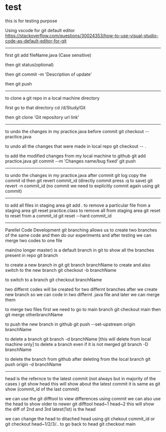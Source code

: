 # test

this is for testing purpose

Using vscode for git default editor
https://stackoverflow.com/questions/30024353/how-to-use-visual-studio-code-as-default-editor-for-git

--------------------------------
first git add fileName.java (Case sensitive)

then git status(optional)

then git commit -m 'Description of update'

then git push

--------------------------------

to clone a git repo in a local machine directory 

first go to that directory 
cd /d/Study/Git

then git clone 'Git repository url link'

--------------------------------
to undo the changes in my practice.java before commit
git checkout -- practice.java

to undo all the changes that were made in local repo
git checkout -- .

to add the modified changes from my local machine to github
git add practice.java
git commit --m 'Changes name/bug fixed'
git push

--------------------------------

to undo the changes in my practice.java after commit
git log 
copy the commit id then
git revert commit_id (directly commit press :q to save)
git revert -n commit_id (no commit we need to explicitly commit again using git commit)

---------------------------------

to add all files in staging area
git add .
to remove a particular file from a staging area
git reset practice.class
to remove all from staging area
git reset
to reset from a commit_id
git reset --hard commit_id

----------------------------------
Parellel Code Development
git branching allows us to create two branches of the same code
 and then do our experiments and after testing we can merge two codes to one file

main(no longer master) is a default branch in git
to show all the branches present in repo 
git branch

to create a new branch in git 
git branch branchName
to create and also switch to the new branch
git checkout -b branchName 

to switch to a branch 
git checkout branchName

two differnt codes will be created for two differnt branches after we create new branch
so we can code in two differnt .java file and later we can merge them

to merge two files
first we need to go to main branch git checkout main
then 
git merge otherbranchName 

to push the new branch in github 
git push --set-upstream origin branchName 

to delete a branch
git branch -d branchName [this will delete from local machine only]
to delete a branch even if it is not merged
git branch -D branchName 

to delete the branch from github
after deleting from the local branch
git push origin -d branchName

-------------------------------------
head is the refernce to the latest commit (not always but in majority of the cases )
git show head 
this will show about the latest commit 
it is same as 
git show (commit_id of the last commit) 

we can use the git difftool to view differences using commit 
we can also use the head to show  older to newer
git difftool head~1 head~2
this will show the diff of  2nd and 3rd 
latest(1st) is the head  

we can change the head to ditached head using 
git chekout commit_id
or 
git checkout head~1/2/3/..
to go back to head
git checkout main 